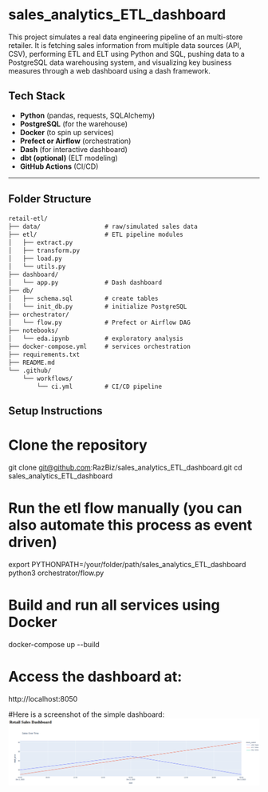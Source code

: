# sales_analytics_ETL_dashboard
This project simulates a real data engineering pipeline of an multi-store retailer. It is fetching sales information from multiple data sources (API, CSV), performing ETL and ELT using Python and SQL, pushing data to a PostgreSQL data warehousing system, and visualizing key business measures through a web dashboard using a dash framework.


## Tech Stack
- **Python** (pandas, requests, SQLAlchemy)
- **PostgreSQL** (for the warehouse)
- **Docker** (to spin up services)
- **Prefect or Airflow** (orchestration)
- **Dash** (for interactive dashboard)
- **dbt (optional)** (ELT modeling)
- **GitHub Actions** (CI/CD)

---

## Folder Structure

```
retail-etl/
├── data/                  # raw/simulated sales data
├── etl/                   # ETL pipeline modules
│   ├── extract.py
│   ├── transform.py
│   ├── load.py
│   └── utils.py
├── dashboard/
│   └── app.py             # Dash dashboard
├── db/
│   ├── schema.sql         # create tables
│   └── init_db.py         # initialize PostgreSQL
├── orchestrator/
│   └── flow.py            # Prefect or Airflow DAG
├── notebooks/
│   └── eda.ipynb          # exploratory analysis
├── docker-compose.yml     # services orchestration
├── requirements.txt
├── README.md
└── .github/
    └── workflows/
        └── ci.yml         # CI/CD pipeline
```

## Setup Instructions

# Clone the repository
git clone git@github.com:RazBiz/sales_analytics_ETL_dashboard.git
cd sales_analytics_ETL_dashboard

# Run the etl flow manually (you can also automate this process as event driven)
export PYTHONPATH=/your/folder/path/sales_analytics_ETL_dashboard
python3 orchestrator/flow.py

# Build and run all services using Docker
docker-compose up --build

# Access the dashboard at:
http://localhost:8050


#Here is a screenshot of the simple dashboard:
![Project Image](images/dashboard.png)